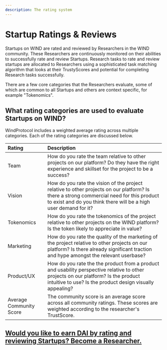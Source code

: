 ```yaml
---
description: The rating system
---
```


# Startup Ratings & Reviews

Startups on WIND are rated and reviewed by Researchers in the WIND community. These Researchers are continuously monitored on their abilities to successfully rate and review Startups. Research tasks to rate and review startups are allocated to Researchers using a sophisticated task matching algorithm that looks at their TrustyScores and potential for completing Research tasks successfully.    
  
There are a few core categories that the Researchers evaluate, some of which are common to all Startups and others are context specific, for example "Tokenomics". 

## What rating categories are used to evaluate Startups on WIND? 

WindProtocol includes a weighted average rating across multiple categories. Each of the rating categories are discussed below. 

| Rating  | Description |
| :--- | :--- |
| Team | How do you rate the team relative to other projects on our platform? Do they have the right experience and skillset for the project to be a success? |
| Vision | How do you rate the vision of the project relative to other projects on our platform? Is there a strong commercial need for this product to exist and do you think there will be a high user demand for it? |
| Tokenomics  | How do you rate the tokenomics of the project relative to other projects on the WIND platform? Is the token likely to appreciate in value? |
| Marketing | How do you rate the quality of the marketing of the project relative to other projects on our platform? Is there already significant traction and hype amongst the relevant userbase? |
| Product/UX  | How do you rate the the product from a product and usability perspective relative to other projects on our platform? Is the product intuitive to use? Is the product design visually appealing? |
| Average Community Score | The community score is an average score across all community ratings. These scores are weighted according to the researcher's TrustScore.  |

## [Would you like to earn DAI by rating and reviewing Startups? Become a Researcher. ](https://windprotocol.com/platform/register)

